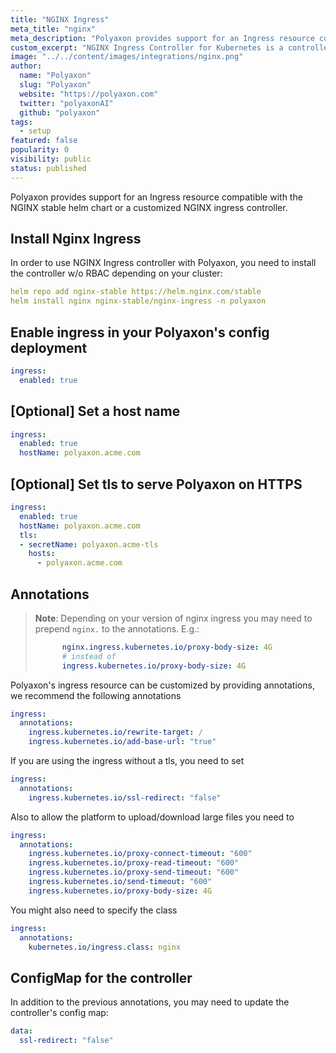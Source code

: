 ```yaml
---
title: "NGINX Ingress"
meta_title: "nginx"
meta_description: "Polyaxon provides support for an Ingress resource compatible with the Nginx stable helm chart."
custom_excerpt: "NGINX Ingress Controller for Kubernetes is a controller built around the Kubernetes Ingress resource."
image: "../../content/images/integrations/nginx.png"
author:
  name: "Polyaxon"
  slug: "Polyaxon"
  website: "https://polyaxon.com"
  twitter: "polyaxonAI"
  github: "polyaxon"
tags:
  - setup
featured: false
popularity: 0
visibility: public
status: published
---
```


Polyaxon provides support for an Ingress resource compatible with the NGINX stable helm chart or a customized NGINX ingress controller.

## Install Nginx Ingress

In order to use NGINX Ingress controller with Polyaxon, you need to install the controller w/o RBAC depending on your cluster:

```yaml
helm repo add nginx-stable https://helm.nginx.com/stable
helm install nginx nginx-stable/nginx-ingress -n polyaxon
```

## Enable ingress in your Polyaxon's config deployment

```yaml
ingress:
  enabled: true
```

## [Optional] Set a host name

```yaml
ingress:
  enabled: true
  hostName: polyaxon.acme.com
```

## [Optional] Set tls to serve Polyaxon on HTTPS

```yaml
ingress:
  enabled: true
  hostName: polyaxon.acme.com
  tls:
  - secretName: polyaxon.acme-tls
    hosts:
      - polyaxon.acme.com
```

## Annotations

> **Note**: Depending on your version of nginx ingress you may need to prepend `nginx.` to the annotations. E.g.:
> ```yaml
>       nginx.ingress.kubernetes.io/proxy-body-size: 4G
>       # instead of
>       ingress.kubernetes.io/proxy-body-size: 4G
> ```

Polyaxon's ingress resource can be customized by providing annotations, we recommend the following annotations

```yaml
ingress:
  annotations:
    ingress.kubernetes.io/rewrite-target: /
    ingress.kubernetes.io/add-base-url: "true"
```

If you are using the ingress without a tls, you need to set

```yaml
ingress:
  annotations:
    ingress.kubernetes.io/ssl-redirect: "false"
```

Also to allow the platform to upload/download large files you need to

```yaml
ingress:
  annotations:
    ingress.kubernetes.io/proxy-connect-timeout: "600"
    ingress.kubernetes.io/proxy-read-timeout: "600"
    ingress.kubernetes.io/proxy-send-timeout: "600"
    ingress.kubernetes.io/send-timeout: "600"
    ingress.kubernetes.io/proxy-body-size: 4G
```

You might also need to specify the class

```yaml
ingress:
  annotations:
    kubernetes.io/ingress.class: nginx
```

## ConfigMap for the controller

In addition to the previous annotations, you may need to update the controller's config map:

```yaml
data:
  ssl-redirect: "false"
```
